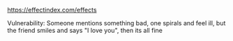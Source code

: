 https://effectindex.com/effects




Vulnerability: Someone mentions something bad, one spirals and feel ill, but the friend smiles and says "I love you", then its all fine

